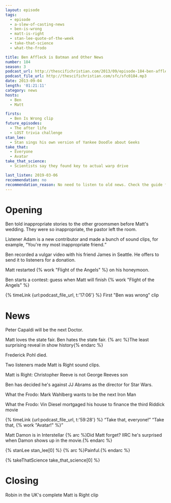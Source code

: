 ```yaml
---
layout: episode
tags:
  - episode
  - a-slew-of-casting-news
  - ben-is-wrong
  - matt-is-right
  - stan-lee-quote-of-the-week
  - take-that-science
  - what-the-frodo

title: Ben Affleck is Batman and Other News
number: 184
season: 3
podcast_url: http://thescifichristian.com/2013/09/episode-184-ben-affleck-is-batman-and-other-news/
podcast_file_url: http://thescifichristian.com/sfc/sfc0184.mp3
date: 2013-09-04
length: '01:21:11'
category: news
hosts:
  - Ben
  - Matt

firsts:
  - Ben Is Wrong clip
future_episodes:
  - The after life
  - LOST trivia challenge
stan_lee:
  - Stan sings his own version of Yankee Doodle about Geeks 
take_that:
  - Everyone
  - Avatar
take_that_science:
  - Scientists say they found key to actual warp drive

last_listen: 2019-03-06
recommendation: no
recommendation_reason: No need to listen to old news. Check the guide for what's interesting in hindsight.
---
```

# Opening
Ben told inappropriate stories to the other groomsmen before Matt's wedding. They were so inappropriate, the pastor left the room.

Listener Adam is a new contributor and made a bunch of sound clips, for example, <q class="matt inline">You're my most inappropriate friend.</q>

Ben recorded a vulgar video with his friend James in Seattle. He offers to send it to listeners for a donation.

Matt restarted {% work "Flight of the Angels" %} on his honeymoon.

Ben starts a contest: guess when Matt will finish {% work "Flight of the Angels" %}

{% timeLink {url:podcast_file_url, t:'17:06'} %} First "Ben was wrong" clip



# News

Peter Capaldi will be the next Doctor.

Matt loves the state fair. Ben hates the state fair. {% arc %}The least surprising reveal in show history{% endarc %}

Frederick Pohl died. 

Two listeners made Matt is Right sound clips.

Matt is Right: Christopher Reeve is not George Reeves son

Ben has decided he's against JJ Abrams as the director for Star Wars.

What the Frodo: Mark Wahlberg wants to be the next Iron Man 

What the Frodo: Vin Diesel mortgaged his house to finance the third Riddick movie

<div class="quote">
  {% timeLink {url:podcast_file_url, t:'59:28'} %}
  <q class="ben">Take that, everyone!</q>
  <q class="matt">Take that, {% work "Avatar!" %}</q>
</div>

Matt Damon is in Interstellar {% arc %}Did Matt forget? IIRC he's surprised when Damon shows up in the movie.{% endarc %}

{% stanLee stan_lee[0] %}
{% arc %}Painful.{% endarc %}

{% takeThatScience take_that_science[0] %}


# Closing

Robin in the UK's complete Matt is Right clip